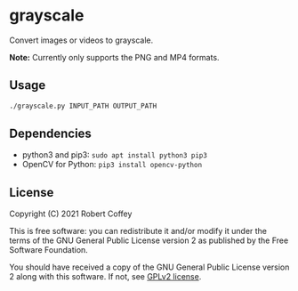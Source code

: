 # grayscale

Convert images or videos to grayscale.

**Note:** Currently only supports the PNG and MP4 formats.

## Usage

```bash
./grayscale.py INPUT_PATH OUTPUT_PATH
```

## Dependencies

- python3 and pip3: `sudo apt install python3 pip3`
- OpenCV for Python: `pip3 install opencv-python`

## License

Copyright (C) 2021 Robert Coffey

This is free software: you can redistribute it and/or modify it under
the terms of the GNU General Public License version 2 as published by
the Free Software Foundation.

You should have received a copy of the GNU General Public License
version 2 along with this software. If not, see
[GPLv2 license](https://www.gnu.org/licenses/gpl-2.0).
